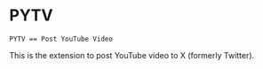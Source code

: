 # PYTV

```
PYTV == Post YouTube Video
```

This is the extension to post YouTube video to X (formerly Twitter).
